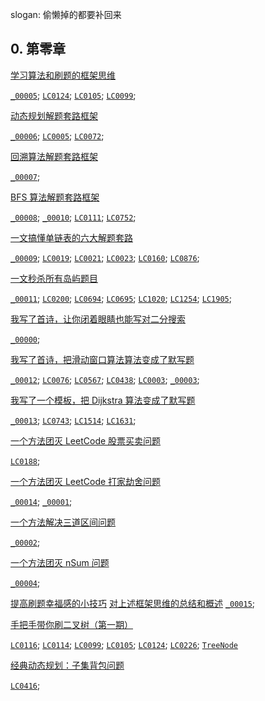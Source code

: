 
slogan: 偷懒掉的都要补回来

## 0. 第零章

[学习算法和刷题的框架思维](https://mp.weixin.qq.com/s?__biz=MzAxODQxMDM0Mw==&mid=2247484852&idx=1&sn=85b50b8b0470bb4897e517955f4e5002&chksm=9bd7fbbcaca072aa75e2a241064a403fde1e579d57ab846cd8537a54253ceb2c8b93cc3bf38e&scene=21#wechat_redirect)

[`_00005`](./LCNOT/_00005.java); [`LC0124`](./LC0124.java); [`LC0105`](./LC0105.java); [`LC0099`](./LC0099.java);

[动态规划解题套路框架](https://mp.weixin.qq.com/s?__biz=MzAxODQxMDM0Mw==&mid=2247484731&idx=1&sn=f1db6dee2c8e70c42240aead9fd224e6&chksm=9bd7fb33aca07225bee0b23a911c30295e0b90f393af75eca377caa4598ffb203549e1768336&scene=21#wechat_redirect)

[`_00006`](./LCNOT/_00006.java); [`LC0005`](./LC0005.java); [`LC0072`](./LC0072.java);

[回溯算法解题套路框架](https://mp.weixin.qq.com/s?__biz=MzAxODQxMDM0Mw==&mid=2247484709&idx=1&sn=1c24a5c41a5a255000532e83f38f2ce4&chksm=9bd7fb2daca0723be888b30345e2c5e64649fc31a00b05c27a0843f349e2dd9363338d0dac61&scene=21#wechat_redirect)

[`_00007`](./LCNOT/_00007.java);

[BFS 算法解题套路框架](https://mp.weixin.qq.com/s?__biz=MzAxODQxMDM0Mw==&mid=2247485134&idx=1&sn=fd345f8a93dc4444bcc65c57bb46fc35&chksm=9bd7f8c6aca071d04c4d383f96f2b567ad44dc3e67d1c3926ec92d6a3bcc3273de138b36a0d9&scene=21#wechat_redirect)

[`_00008`](./LCNOT/_00008.java); [`_00010`](./LCNOT/_00010.java); [`LC0111`](./LC0111.java); [`LC0752`](./LC0752.java);

[一文搞懂单链表的六大解题套路](https://mp.weixin.qq.com/s/AWsL7G89RtaHyHjRPNJENA)

[`_00009`](./LCNOT/_00009.java); [`LC0019`](./LC0019.java); [`LC0021`](./LC0021.java); [`LC0023`](./LC0023.java); [`LC0160`](./LC0160.java); [`LC0876`](./LC0876.java);

[一文秒杀所有岛屿题目](https://mp.weixin.qq.com/s?__biz=MzAxODQxMDM0Mw==&mid=2247492234&idx=1&sn=fef28b1ca7639e056104374ddc9fbf0b&scene=21#wechat_redirect)

[`_00011`](./LCNOT/_00011.java); [`LC0200`](./LC0200.java); [`LC0694`](./LC0694.java); [`LC0695`](./LC0695.java); [`LC1020`](./LC1020.java); [`LC1254`](./LC1254.java); [`LC1905`](./LC1905.java);

[我写了首诗，让你闭着眼睛也能写对二分搜索](https://mp.weixin.qq.com/s?__biz=MzAxODQxMDM0Mw==&mid=2247485044&idx=1&sn=e6b95782141c17abe206bfe2323a4226&chksm=9bd7f87caca0716aa5add0ddddce0bfe06f1f878aafb35113644ebf0cf0bfe51659da1c1b733&scene=21#wechat_redirect)

[`_00000`](./LCNOT/_00000.java); 

[我写了首诗，把滑动窗口算法算法变成了默写题](https://mp.weixin.qq.com/s?__biz=MzAxODQxMDM0Mw==&mid=2247485141&idx=1&sn=0e4583ad935e76e9a3f6793792e60734&chksm=9bd7f8ddaca071cbb7570b2433290e5e2628d20473022a5517271de6d6e50783961bebc3dd3b&scene=21#wechat_redirect)

[`_00012`](./LCNOT/_00012.java); [`LC0076`](./LC0076.java); [`LC0567`](./LC0567.java); [`LC0438`](./LC0438.java); [`LC0003`](./LC0003.java); [`_00003`](./LCNOT/_00003.java);

[我写了一个模板，把 Dijkstra 算法变成了默写题](https://mp.weixin.qq.com/s?__biz=MzAxODQxMDM0Mw==&mid=2247492167&idx=1&sn=bc96c8f97252afdb3973c7d760edb9c0&scene=21#wechat_redirect)

[`_00013`](./LCNOT/_00013.java); [`LC0743`](./LC0743.java); [`LC1514`](./LC1514.java); [`LC1631`](./LC1631.java);

[一个方法团灭 LeetCode 股票买卖问题](https://mp.weixin.qq.com/s?__biz=MzAxODQxMDM0Mw==&mid=2247484508&idx=1&sn=42cae6e7c5ccab1f156a83ea65b00b78&chksm=9bd7fa54aca07342d12ae149dac3dfa76dc42bcdd55df2c71e78f92dedbbcbdb36dec56ac13b&scene=21#wechat_redirect)

[`LC0188`](./LC0188.java);

[一个方法团灭 LeetCode 打家劫舍问题](https://mp.weixin.qq.com/s?__biz=MzAxODQxMDM0Mw==&mid=2247484800&idx=1&sn=1016975b9e8df0b8f6df996a5fded0af&chksm=9bd7fb88aca0729eb2d450cca8111abd8f861236b04125ce556171cb520e298ddec4d90823b3&scene=21#wechat_redirect)

[`_00014`](./LCNOT/_00014.java); [`_00001`](./LCNOT/_00001.java); 

[一个方法解决三道区间问题](https://mp.weixin.qq.com/s?__biz=MzAxODQxMDM0Mw==&mid=2247487316&idx=1&sn=95cfbbd24f1cb5d8c07c71c2ba15246a&chksm=9bd7f15caca0784ab7bce7f36a6eb9118de2a573515a99948168ed93b25069a3b7bf85cf50a5&scene=21#wechat_redirect)

[`_00002`](./LCNOT/_00002.java); 

[一个方法团灭 nSum 问题](https://mp.weixin.qq.com/s?__biz=MzAxODQxMDM0Mw==&mid=2247485789&idx=1&sn=efc1167b85011c019e05d2c3db1039e6&chksm=9bd7f755aca07e43405baeac62c76b44d8438fe8a69ae77e87cbb5121e71b6ee46f4c626eb98&scene=21#wechat_redirect)

[`_00004`](./LCNOT/_00004.java);

[提高刷题幸福感的小技巧](https://mp.weixin.qq.com/s?__biz=MzAxODQxMDM0Mw==&mid=2247490945&idx=1&sn=03da23d366ad4577d2a22328f3ba04f9&scene=21#wechat_redirect)
[对上述框架思维的总结和概述](https://mp.weixin.qq.com/s?__biz=MzAxODQxMDM0Mw==&mid=2247492216&idx=1&sn=36ae4ac33640cc3814186b75d6c8d368&scene=21#wechat_redirect)
[`_00015`](./LCNOT/_00015.java);

[手把手带你刷二叉树（第一期）](https://mp.weixin.qq.com/s?__biz=MzAxODQxMDM0Mw==&mid=2247487126&idx=1&sn=4de13e66397bc35970963c5a1330ce18&chksm=9bd7f09eaca0798853c41fba05ad5fa958b31054eba18b69c785ae92f4bd8e4cc7a2179d7838&scene=21#wechat_redirect)

[`LC0116`](./LC0116.java); [`LC0114`](./LC0114.java); [`LC0099`](./LC0099.java); [`LC0105`](./LC0105.java); [`LC0124`](./LC0124.java); [`LC0226`](./LC0226.java); [`TreeNode`](../common/TreeNode.java)

[经典动态规划：子集背包问题](https://mp.weixin.qq.com/s?__biz=MzAxODQxMDM0Mw==&mid=2247485103&idx=1&sn=8a9752e18ed528e5c18d973dcd134260&chksm=9bd7f8a7aca071b14c736a30ef7b23b80914c676414b01f8269808ef28da48eb13e90a432fff&scene=21#wechat_redirect)

[`LC0416`](./LC0416.java); 